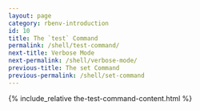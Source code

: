 ```yaml
---
layout: page
category: rbenv-introduction
id: 10
title: The `test` Command
permalink: /shell/test-command/
next-title: Verbose Mode
next-permalink: /shell/verbose-mode/
previous-title: The set Command
previous-permalink: /shell/set-command
---
```


{% include_relative the-test-command-content.html %}